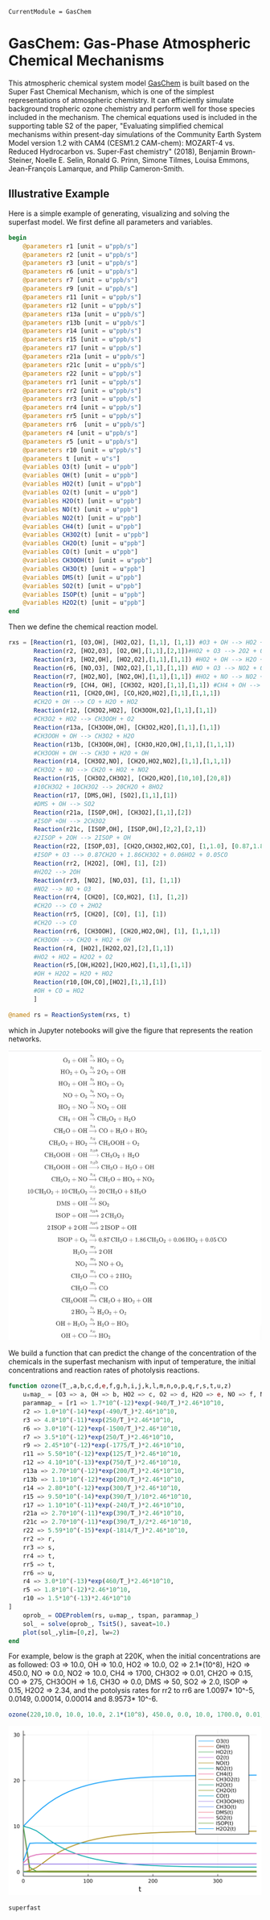 ```@meta
CurrentModule = GasChem
```

# GasChem: Gas-Phase Atmospheric Chemical Mechanisms

This atmospheric chemical system model [GasChem](https://github.com/EarthSciML/GasChem.jl) is built based on the Super Fast Chemical Mechanism, which is one of the simplest representations of atmospheric chemistry. It can efficiently simulate background tropheric ozone chemistry and perform well for those species included in the mechanism. The chemical equations used is included in the supporting table S2 of the paper,
"Evaluating simplified chemical mechanisms within present-day simulations of the Community Earth System Model version 1.2 with CAM4 (CESM1.2 CAM-chem):
MOZART-4 vs. Reduced Hydrocarbon vs. Super-Fast chemistry" (2018), Benjamin Brown-Steiner, Noelle E. Selin, Ronald G. Prinn, Simone Tilmes, Louisa Emmons, Jean-François Lamarque, and Philip Cameron-Smith.


## Illustrative Example
Here is a simple example of generating, visualizing and solving the superfast
model. We first define all parameters and variables.
```julia
begin
	@parameters r1 [unit = u"ppb/s"]
	@parameters r2 [unit = u"ppb/s"]
	@parameters r3 [unit = u"ppb/s"]
	@parameters r6 [unit = u"ppb/s"]
	@parameters r7 [unit = u"ppb/s"]
	@parameters r9 [unit = u"ppb/s"]
	@parameters r11 [unit = u"ppb/s"]
	@parameters r12 [unit = u"ppb/s"]
	@parameters r13a [unit = u"ppb/s"]
	@parameters r13b [unit = u"ppb/s"]
	@parameters r14 [unit = u"ppb/s"]
	@parameters r15 [unit = u"ppb/s"]
	@parameters r17 [unit = u"ppb/s"]
	@parameters r21a [unit = u"ppb/s"]
	@parameters r21c [unit = u"ppb/s"]
	@parameters r22 [unit = u"ppb/s"]
	@parameters rr1 [unit = u"ppb/s"]
	@parameters rr2 [unit = u"ppb/s"]
	@parameters rr3 [unit = u"ppb/s"]
	@parameters rr4 [unit = u"ppb/s"]
	@parameters rr5 [unit = u"ppb/s"]
	@parameters rr6  [unit = u"ppb/s"]
	@parameters r4 [unit = u"ppb/s"]
	@parameters r5 [unit = u"ppb/s"]
	@parameters r10 [unit = u"ppb/s"]
	@parameters t [unit = u"s"]
	@variables O3(t) [unit = u"ppb"]
	@variables OH(t) [unit = u"ppb"]
	@variables HO2(t) [unit = u"ppb"]
	@variables O2(t) [unit = u"ppb"]
	@variables H2O(t) [unit = u"ppb"]
	@variables NO(t) [unit = u"ppb"]
	@variables NO2(t) [unit = u"ppb"]
	@variables CH4(t) [unit = u"ppb"]
	@variables CH3O2(t) [unit = u"ppb"]
	@variables CH2O(t) [unit = u"ppb"]
	@variables CO(t) [unit = u"ppb"]
	@variables CH3OOH(t) [unit = u"ppb"]
	@variables CH3O(t) [unit = u"ppb"]
	@variables DMS(t) [unit = u"ppb"]
	@variables SO2(t) [unit = u"ppb"]
	@variables ISOP(t) [unit = u"ppb"]
	@variables H2O2(t) [unit = u"ppb"]
end
```
Then we define the chemical reaction model.
```julia
rxs = [Reaction(r1, [O3,OH], [HO2,O2], [1,1], [1,1]) #O3 + OH --> HO2 + O2
       Reaction(r2, [HO2,O3], [O2,OH],[1,1],[2,1])#HO2 + O3 --> 2O2 + OH
	   Reaction(r3, [HO2,OH], [HO2,O2],[1,1],[1,1]) #HO2 + OH --> H2O + O2
	   Reaction(r6, [NO,O3], [NO2,O2],[1,1],[1,1]) #NO + O3 --> NO2 + O2
	   Reaction(r7, [HO2,NO], [NO2,OH],[1,1],[1,1]) #HO2 + NO --> NO2 + OH
	   Reaction(r9, [CH4, OH], [CH3O2, H2O],[1,1],[1,1]) #CH4 + OH --> CH3O2 + H2O
	   Reaction(r11, [CH2O,OH], [CO,H2O,HO2],[1,1],[1,1,1]) 
	   #CH2O + OH --> CO + H2O + HO2
	   Reaction(r12, [CH3O2,HO2], [CH3OOH,O2],[1,1],[1,1]) 
	   #CH3O2 + HO2 --> CH3OOH + O2
	   Reaction(r13a, [CH3OOH,OH], [CH3O2,H2O],[1,1],[1,1]) 
	   #CH3OOH + OH --> CH3O2 + H2O
	   Reaction(r13b, [CH3OOH,OH], [CH3O,H2O,OH],[1,1],[1,1,1]) 
	   #CH3OOH + OH --> CH3O + H2O + OH
	   Reaction(r14, [CH3O2,NO], [CH2O,HO2,NO2],[1,1],[1,1,1])
	   #CH3O2 + NO --> CH2O + HO2 + NO2
	   Reaction(r15, [CH3O2,CH3O2], [CH2O,H2O],[10,10],[20,8])
	   #10CH3O2 + 10CH3O2 --> 20CH2O + 8HO2
	   Reaction(r17, [DMS,OH], [SO2],[1,1],[1]) 
	   #DMS + OH --> SO2
	   Reaction(r21a, [ISOP,OH], [CH3O2],[1,1],[2])
	   #ISOP +OH --> 2CH3O2
	   Reaction(r21c, [ISOP,OH], [ISOP,OH],[2,2],[2,1])
	   #2ISOP + 2OH --> 2ISOP + OH
	   Reaction(r22, [ISOP,O3], [CH2O,CH3O2,HO2,CO], [1,1.0], [0.87,1.86,0.06,0.05])
	   #ISOP + O3 --> 0.87CH2O + 1.86CH3O2 + 0.06HO2 + 0.05CO
	   Reaction(rr2, [H2O2], [OH], [1], [2])
	   #H2O2 --> 2OH
	   Reaction(rr3, [NO2], [NO,O3], [1], [1,1])
	   #NO2 --> NO + O3
	   Reaction(rr4, [CH2O], [CO,HO2], [1], [1,2])
	   #CH2O --> CO + 2HO2
	   Reaction(rr5, [CH2O], [CO], [1], [1])
	   #CH2O --> CO
	   Reaction(rr6, [CH3OOH], [CH2O,HO2,OH], [1], [1,1,1])
	   #CH3OOH --> CH2O + HO2 + OH
	   Reaction(r4, [HO2],[H2O2,O2],[2],[1,1])
	   #HO2 + HO2 = H2O2 + O2
	   Reaction(r5,[OH,H2O2],[H2O,HO2],[1,1],[1,1])
	   #OH + H2O2 = H2O + HO2
	   Reaction(r10,[OH,CO],[HO2],[1,1],[1])
	   #OH + CO = HO2
	   ] 
```

```julia
@named rs = ReactionSystem(rxs, t)
```
which in Jupyter notebooks will give the figure that represents the reation networks.

![Chemical Network Graph](chemicalreactions.png)

We build a function that can predict the change of the concentration of the chemicals in the superfast mechanism with input of temperature, the initial concentrations and reaction rates of photolysis reactions. 
```julia
function ozone(T_,a,b,c,d,e,f,g,h,i,j,k,l,m,n,o,p,q,r,s,t,u,z)
	u₀map_ = [O3 => a, OH => b, HO2 => c, O2 => d, H2O => e, NO => f, NO2 => g, CH4 => h, CH3O2 => i, CH2O => j, CO => k, CH3OOH => l, CH3O => m, DMS => n, SO2 => o, ISOP => p, H2O2 => q]
	parammap_ = [r1 => 1.7*10^(-12)*exp(-940/T_)*2.46*10^10, 
	r2 => 1.0*10^(-14)*exp(-490/T_)*2.46*10^10,
	r3 => 4.8*10^(-11)*exp(250/T_)*2.46*10^10,
	r6 => 3.0*10^(-12)*exp(-1500/T_)*2.46*10^10,
	r7 => 3.5*10^(-12)*exp(250/T_)*2.46*10^10,
	r9 => 2.45*10^(-12)*exp(-1775/T_)*2.46*10^10,
	r11 => 5.50*10^(-12)*exp(125/T_)*2.46*10^10,
	r12 => 4.10*10^(-13)*exp(750/T_)*2.46*10^10,
	r13a => 2.70*10^(-12)*exp(200/T_)*2.46*10^10,
	r13b => 1.10*10^(-12)*exp(200/T_)*2.46*10^10,
	r14 => 2.80*10^(-12)*exp(300/T_)*2.46*10^10,
	r15 => 9.50*10^(-14)*exp(390/T_)/10*2.46*10^10,
	r17 => 1.10*10^(-11)*exp(-240/T_)*2.46*10^10,
	r21a => 2.70*10^(-11)*exp(390/T_)*2.46*10^10,
	r21c => 2.70*10^(-11)*exp(390/T_)/2*2.46*10^10,
	r22 => 5.59*10^(-15)*exp(-1814/T_)*2.46*10^10,
	rr2 => r,
	rr3 => s,
	rr4 => t,
	rr5 => t,
	rr6 => u,
	r4 => 3.0*10^(-13)*exp(460/T_)*2.46*10^10,
	r5 => 1.8*10^(-12)*2.46*10^10,
	r10 => 1.5*10^(-13)*2.46*10^10
]
	oprob_ = ODEProblem(rs, u₀map_, tspan, parammap_)
	sol_ = solve(oprob_, Tsit5(), saveat=10.)
	plot(sol_,ylim=[0,z], lw=2)
end
```
For example, below is the graph at 220K, when the initial concentrations are as followed: O3 => 10.0, OH => 10.0, HO2 => 10.0, O2 => 2.1*(10^8), H2O => 450.0, NO => 0.0, NO2 => 10.0, CH4 => 1700, CH3O2 => 0.01, CH2O => 0.15, CO => 275, CH3OOH => 1.6, CH3O => 0.0, DMS => 50, SO2 => 2.0, ISOP => 0.15, H2O2 => 2.34, and the potolysis rates for rr2 to rr6 are 1.0097* 10^-5, 0.0149, 0.00014, 0.00014 and 8.9573* 10^-6.
```julia
ozone(220,10.0, 10.0, 10.0, 2.1*(10^8), 450.0, 0.0, 10.0, 1700.0, 0.01, 0.15, 275.0, 1.6, 0.0, 50, 2.0, 0.15, 2.34, 1.0097*10^-5, 0.0149, 0.00014, 8.9573*10^-6,30)
```
![Example1 Graph](example.svg)


```@docs
superfast
```
